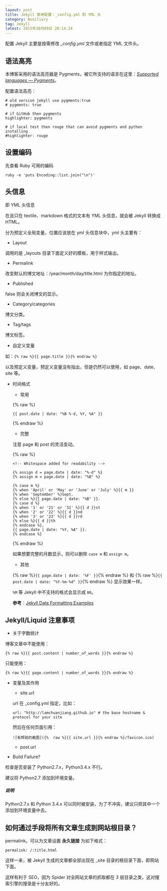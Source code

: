 ```yaml
---
layout: post
title: Jekyll 常用配置：_config.yml 和 YML 头
category: Auxiliary
tag: Jekyll
latest: 2015年10月09日 20:14:24
---
```


配置 Jekyll 主要是按需修改 *_config.yml* 文件或者指定 YML 文件头。

语法高亮
-

本博客采用的语法高亮器是 Pygments，被它所支持的语言在这里：*[Supported languages &mdash; Pygments](http://pygments.org/languages/)*。

配置语法高亮：

```
# old version jekyll use pygments:true
# pygments: true

# if GitHub then pygments
highlighter: pygments

# if local test then rouge that can avoid pygments and python installing
#highlighter: rouge
```

设置编码
-

先查看 Ruby 可用的编码

```
ruby -e 'puts Encoding::list.join("\n")'
```

头信息
-


即 YML 头信息

在且只在 textile、markdown 格式的文本有 YML 头信息，就会被 Jekyll 转换成 HTML。

分为预定义全局变量，位置应该放在 yml 头信息块中，yml 头主要有：

+ Layout

调用的是 _layouts 目录下面定义好的模板，用于样式输出。

+ Permalink

改变默认的博文地址：/year/month/day/title.html 为你指定的地址。

+ Published

false 则会关闭博文的显示。

+ Category/categories

博文分类。

+ Tag/tags

博文标签。

+ 自定义变量

如：`{% raw %}{{ page.title }}{% endraw %}`

以及预定义变量，预定义变量没有指出，但是仍然可以使用，如 page、date、site 等。

+ 时间格式


    - 常用

	{% raw %}
	```	
	{{ post.date | date: "%B %-d, %Y, %A" }}
	```
	{% endraw %}

    - 完整
	
	注意 page 和 post 的灵活变动。
	
	{% raw %}
	```
	<!-- Whitespace added for readability -->

	{% assign d = page.date | date: "%-d" %} 
	{% assign m = page.date | date: "%B" %} 
	
	{% case m %}
	{% when 'April' or 'May' or 'June' or 'July' %}{{ m }}
	{% when 'September' %}Sept.
	{% else %}{{ page.date | date: "%B" }}.
	{% case d %}
	{% when '1' or '21' or '31' %}{{ d }}st
	{% when '2' or '22' %}{{ d }}nd
	{% when '3' or '23' %}{{ d }}rd
	{% else %}{{ d }}th
	{% endcase %}, 
	{{ page.date | date: "%Y, %A" }}.
	{% endcase %}
	```
	{% endraw %}

	如果想要完整的月数显示，则可以删除 `case m` 和  `assign m`。
	
	- 其他
	
	{% raw %}`{{ page.date | date: '%F' }}`{% endraw %} 和 {% raw %}`{{ post.date | date: "%Y-%m-%d" }}`{% endraw %} 显示效果一样。

	`%M` 等 Jekyll 中不支持的格式会显示成 `00`。

	**参考**：[Jekyll Date Formatting Examples](http://alanwsmith.com/jekyll-liquid-date-formatting-examples)

Jekyll/Liquid 注意事项
-

+ 关于字数统计

博客文章中不能使用：

```
{% raw %}{{ post.content | number_of_words }}{% endraw %}
```

只能使用：

```
{% raw %}{{ page.content | number_of_words }}{% endraw %}
```
+ 变量及其作用

    - site.url
    
    url 在 _config.yml 指定，比如：

	```
	url: "http://lamchuanjiang.github.io" # the base hostname & protocol for your site
	```

	然后在任何页面引用：
    
    ```
    ![有帮助的截图]({%  raw %}{{ site.url }}{% endraw %}/favicon.ico)
    ```

    - post.url

+ Build Failure?

检查是否安装了 Python2.7.x，Python3.4.x 不行。

建议将 Python2.7 添加到环境变量。

##### **说明**

Python2.7.x 和 Python 3.4.x 可以同时被安装，为了不冲突，建议只把其中一个添加到环境变量中去。

如何通过手段将所有文章生成到网站根目录？
-

permalink。可以为文章设置 **永久链接** 为如下格式：

```
permalink: /:title.html
```

这样一来，被 Jekyll 生成的文章都全部出现在 _site 目录的根目录下面，即网站下面。

这样有利于 SEO，因为 Spider 对全网站文章的抓取都在 3 层目录之类，这对搜索引擎的搜录是十分友好的。

